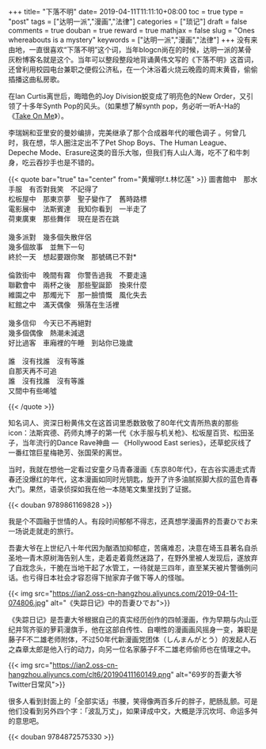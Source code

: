 +++
title= "下落不明"
date= 2019-04-11T11:11:10+08:00
toc = true
type = "post"
tags = ["达明一派","漫画","法律"]
categories = ["琐记"]
draft = false
comments = true
douban = true
reward = true
mathjax = false
slug = "Ones whereabouts is a mystery"
keywords = ["达明一派","漫画","法律"]
+++
没有来由地，一直很喜欢“下落不明”这个词，当年blogcn尚在的时候，达明一派的某骨灰粉博客名就是这个。当年可以整段整段地背诵黄伟文写的《下落不明》这首词，还曾利用校园电台兼职之便假公济私，在一个沐浴着火烧云晚霞的周末黄昏，偷偷插播这曲私房歌。

在Ian Curtis离世后，晦暗色的Joy Division蜕变成了明亮色的New Order，又引领了十多年Synth Pop的风头。（如果想了解synth pop，务必听一听A-Ha的《[Take On Me][l1]》）。

李瑞娴和亚里安的曼妙编排，完美继承了那个合成器年代的暖色调子 。何曾几时，我在想，华人圈注定出不了Pet Shop Boys、The Human League、Depeche Mode、Erasure这类的音乐大咖，但我们有人山人海，吃不了和牛刺身，吃云吞抄手也是不错的。
<!--more-->
{{< quote bar="true" ta="center" from="黄耀明f.t.林忆莲" >}}
圖書館中　那水手服　有否對我笑　不記得了<br>
松板屋中　那東京夢　聖子變作了　舊時路標<br>
電影展中　法斯賓達　我知你看到　一半走了<br>
荷東廣東　那些舞伴　現在是否在跳<br>
<br>
幾多派對　幾多個失散伴侶<br>
幾多個故事　並無下一句<br>
終於一天　想起要跟你聚　那號碼已不對*<br>
<br>
倫敦街中　晚間有霧　你警告過我　不要走遠<br>
聯歡會中　兩杯之後　那些聖誕節　換來什麼<br>
維園之中　那燭光下　那一臉憤慨　風化失去<br>
紅館之中　滿天偶像　殞落在生活裡<br>
<br>
幾多信仰　今天已不再絕對<br>
幾多個偶像　熱潮未減退<br>
好比過客　車廂裡的午睡　到站你已幾歲<br>
<br>
誰　沒有找誰　沒有等誰<br>
自那天再不可追<br>
誰　沒有找誰　沒有等誰<br>
又間中有些唏噓<br>

{{< /quote >}}

知名词人、资深日粉黄伟文在这首词里悉数致敬了80年代文青所热衷的那些icon：法斯宾德、药师丸博子的第一代《水手服与机关枪》、松坂屋百货、松田圣子，当年流行的Dance Rave神曲 — 《Hollywood East series》，还草蛇灰线了一番红馆巨星梅艳芳、张国荣的离世。

当时，我就在想他一定看过安童夕马青春漫画《东京80年代》，在古谷实遁走式青春还没爆红的年代，这本漫画如同时光钥匙，旋开了许多油腻抠脚大叔的蓝色青春大门。果然，语录侦探如我在他一本随笔文集里找到了证据。

{{< douban 9789861169828 >}}

我是个不圆融于世情的人。有段时间郁郁不得志，还真想学漫画界的吾妻ひでお来一场说走就走的旅行。

吾妻大爷在上世纪八十年代因为酗酒加抑郁症，苦痛难忍，决意在埼玉县著名自杀圣地—青木原树海告别人生，走着走着竟然迷路了，在野外里被人发现后，遂放弃了自戕念头，干脆在当地干起了水管工，一待就是三四年，直至某天被片警循例问话。也亏得日本社会才容忍得下抛家弃子做下等人的怪咖。

{{< img src="https://ian2.oss-cn-hangzhou.aliyuncs.com/2019-04-11-074806.jpg" alt="《失踪日记》中的吾妻ひでお">}}

《失踪日记》是吾妻大爷根据自己的真实经历创作的四帧漫画，作为早期与内山亚纪并驾齐驱的萝莉漫旗手，他在这部自传性、自嘲性的漫画画风摇身一变，兼职是藤子F不二雄老师附体，不过50年代新漫画党团体（しんまんがとう）的发起人石之森章太郎是他入行的动力，向另一位名家藤子F不二雄老师偷师也在情理之中。

{{< img src="https://ian2.oss-cn-hangzhou.aliyuncs.com/clt6/20190411160149.png" alt="69岁的吾妻大爷Twitter日常风">}}

很多人看到封面上的「全部实话」书腰，笑得像两百多斤的胖子，肥肠乱颤。可是他们没看到另外四个字：「波乱万丈」，如果译成中文，大概是浮沉坎坷、命运多舛的意思吧。

{{< douban 9784872575330 >}}


[l1]: https://youtu.be/djV11Xbc914
